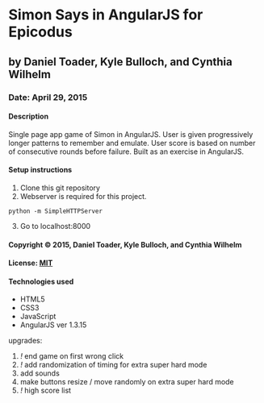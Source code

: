 # Simon Says in AngularJS for Epicodus
## by Daniel Toader, Kyle Bulloch, and Cynthia Wilhelm
### Date: April 29, 2015
#### Description
Single page app game of Simon in AngularJS. User is given progressively longer patterns to remember and emulate. User score is based on number of consecutive rounds before failure. Built as an exercise in AngularJS.

#### Setup instructions
1. Clone this git repository
2. Webserver is required for this project.
```
python -m SimpleHTTPServer
```
3. Go to localhost:8000

#### Copyright © 2015, Daniel Toader, Kyle Bulloch, and Cynthia Wilhelm

#### License: [MIT](https://github.com/twbs/bootstrap/blob/master/LICENSE)

#### Technologies used
- HTML5
- CSS3
- JavaScript
- AngularJS ver 1.3.15



upgrades:

1. *!* end game on first wrong click
2. *!* add randomization of timing for extra super hard mode
3. add sounds
4. make buttons resize / move randomly on extra super hard mode
5. *!* high score list
